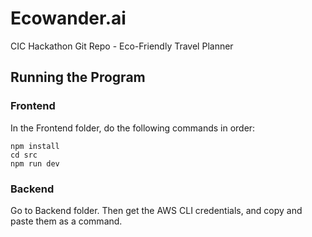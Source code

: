 # Ecowander.ai
CIC Hackathon Git Repo - Eco-Friendly Travel Planner

## Running the Program
### Frontend
In the Frontend folder, do the following commands in order:
```
npm install
cd src
npm run dev
```

### Backend
Go to Backend folder. Then get the AWS CLI credentials, and copy and paste them as a command.

